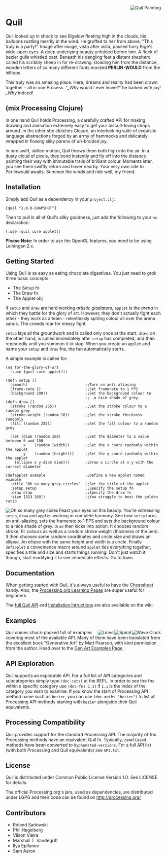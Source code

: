 <img src="http://cloud.github.com/downloads/quil/quil/quil.png" alt="Quil Painting" title="Quil" align="right" />

# Quil

Quil looked up in shock to see Bigelow floating high in the clouds, his balloons rustling merrily in the wind. He gruffed to her from above, "This truly is a party!". Image after image, vista after vista, passed furry Bige's wide-open eyes. A deep underlying beauty unfolded before him. A flock of bezier gulls whistled past. Beneath his dangling feet a distant shepherd called his scribbly sheep in for re-drawing. Goading him from the distance, wooden letters of so many different fonts mocked **PERLIN-WOULD** from the hilltops.

This truly was an amazing place. Here, dreams and reality had been drawn together - all in one Process. "*_Why* would I ever leave?" he barked with joy! *_Why* indeed!

## (mix Processing Clojure)

In one hand Quil holds Processing, a carefully crafted API for making drawing and animation extremely easy to get your biscuit-loving chops around. In the other she clutches Clojure, an interlocking suite of exquisite language abstractions forged by an army of hammocks and delicately wrapped in flowing silky parens of un-braided joy.

In one swift, skilled motion, Quil throws them both high into the air. In a dusty cloud of pixels, they bond instantly and fly off into the distance painting their way with immutable trails of brilliant colour. Moments later, you see them swiftly return and hover nearby. Your very own ride to Perlinwould awaits. Summon the winds and ride well, my friend.

## Installation

Simply add Quil as a dependency in your `project.clj`:

    [quil "1.0.0-SNAPSHOT"]

Then to pull in all of Quil's silky goodness, just add the following to your `ns` declaration:

    (:use [quil core applet])

**Please Note:** In order to use the OpenGL features, you need to be using Leiningen 2.x.

## Getting Started

Using Quil is as easy as eating chocolate digestives. You just need to grok three basic concepts:

* The Setup fn
* The Draw fn
* The Applet obj

If `setup` and `draw` are hard working *artistic gladiators*, `applet` is the *arena* in which they battle for the glory of art. However, they don't actually fight each other - they work as a team - relentlessly spilling colour all over the arena sands. The crowds roar for messy fight.

`setup` lays all the groundwork and is called only once at the start. `draw`, on the other hand, is called immediately after `setup` has completed, and then repeatedly until you summon it to stop. When you create an `applet` and name your `setup` and `draw` fns, the fun automatically starts.

A simple example is called for:

    (ns for-the-glory-of-art
      (:use [quil core applet]))

    (defn setup []
      (smooth)                          ;;Turn on anti-aliasing
      (frame-rate 1)                    ;;Set framerate to 1 FPS
      (background 200))                 ;;Set the background colour to
                                        ;;  a nice shade of grey.
    (defn draw []
      (stroke (random 255))             ;;Set the stroke colour to a random grey
      (stroke-weight (random 10))       ;;Set the stroke thickness randomly
      (fill (random 255))               ;;Set the fill colour to a random grey

      (let [diam (random 100)           ;;Set the diameter to a value between 0 and 100
            x    (random (width))       ;;Set the x coord randomly within the applet
            y    (random (height))]     ;;Set the y coord randomly within the applet
        (ellipse x y diam diam)))       ;;Draw a circle at x y with the correct diameter

    (defapplet example                  ;;Define a new applet named example
      :title "Oh so many grey circles"  ;;Set the title of the applet
      :setup setup                      ;;Specify the setup fn
      :draw draw                        ;;Specify the draw fn
      :size [323 200])                  ;;You struggle to beat the golden ratio

<img src="https://github.com/downloads/quil/quil/readme-oh-so-many-grey-circles.png" alt="Oh so many grey cicles" title="Oh so many grey cicles" align="left" />

Feast your eyes on this beauty. You're witnessing `setup`, `draw` and `applet` working in complete harmony. See how `setup` turns on anti-aliasing, sets the framerate to 1 FPS and sets the background colour to a nice shade of grey. `draw` then kicks into action. It chooses random stroke, fill colours as well as a random stroke weight (thickness of the pen). It then chooses some random coordinates and circle size and draws an ellipse. An ellipse with the same height and width is a circle. Finally `defapplet` a convenience macro around `applet` ties everything together, specifies a title and size and starts things running. Don't just watch it though, start modifying it to see immediate effects. Go to town.

## Documentation

When getting started with Quil, it's always useful to have the [Cheatsheet](http://cloud.github.com/downloads/quil/quil/quil-cheatsheet.pdf) handy. Also, the [Processing.org Learning Pages](http://processing.org/learning/) are super useful for beginners.

The [full Quil API](https://github.com/quil/quil/wiki/API) and [Installation Intructions](https://github.com/quil/quil/wiki/Installing) are also available on the wiki.

## Examples

<img src="http://cloud.github.com/downloads/quil/quil/readme-wave.png" alt="Wave Clock" title="Wave Clock" align="right" />

<img src="http://cloud.github.com/downloads/quil/quil/readme-spiral.png" alt="Spiral" title="Sprial" align="right" />

<img src="http://cloud.github.com/downloads/quil/quil/readme-lines.png" alt="Lines" title="Lines" align="right" />

Quil comes chock-packed full of examples covering most of the available API. Many of them have been translated from the excellent book "Generative Art" by Matt Pearson, with kind permission from the author. Head over to the [Gen Art Examples Page](https://github.com/quil/quil/tree/master/examples/gen_art).

## API Exploration

Quil supports an explorable API. For a full list of API categories and subcategories simply type `(doc-cats)` at the REPL. In order to see the fns within a specific category use `(doc-fns 1.1)` if `1.1` is the index of the category you wish to examine. If you know the start of Processing API method name such as `bezier`, you can use `(doc-meths "bezier")` to list all Processing API methods starting with `bezier` alongside their Quil equivalents.

## Processing Compatibility

Quil provides support for the standard Processing API. The majority of fns Processing methods have an equivalent Quil fn. Typically, `camelCased` methods have been converted to `hyphenated-versions`. For a full API list (with both Processing and Quil equivalents) see `API.txt`.

## License

Quil is distributed under Common Public License Version 1.0. See LICENSE for details.

The official Processing.org's jars, used as dependencies, are distributed under LGPG and their code can be found on http://processing.org/

## Contributors ##

* Roland Sadowski
* Phil Hagelberg
* Vilson Vieira
* Marshall T. Vandegrift
* Ilya Epifanov
* Sam Aaron
